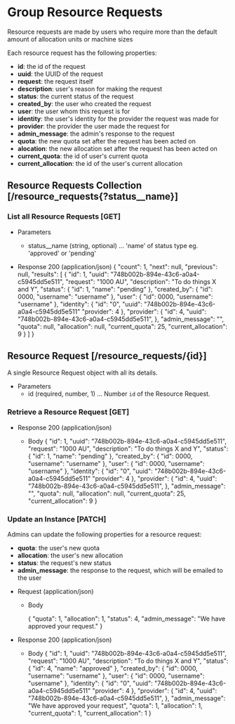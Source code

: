 # Group Resource Requests
Resource requests are made by users who require more than the default amount of allocation units or machine sizes

Each resource request has the following properties:
- **id**: the id of the request
- **uuid**: the UUID of the request
- **request**: the request itself
- **description**: user's reason for making the request
- **status**: the current status of the request
- **created_by**: the user who created the request
- **user**: the user whom this request is for
- **identity**: the user's identity for the provider the request was made for
- **provider**: the provider the user made the request for
- **admin_message**: the admin's response to the request
- **quota**: the new quota set after the request has been acted on
- **alocation**: the new allocation set after the request has been acted on
- **current_quota**: the id of user's current quota
- **current_allocation**: the id of the user's current allocation




## Resource Requests Collection [/resource_requests{?status__name}]

### List all Resource Requests [GET]

+ Parameters
    + status__name (string, optional) ... 'name' of status type eg. 'approved' or 'pending'

+ Response 200 (application/json)
{
    "count": 1,
    "next": null,
    "previous": null,
    "results": [
        {
            "id": 1,
            "uuid": "748b002b-894e-43c6-a0a4-c5945dd5e511",
            "request": "1000 AU",
            "description": "To do things X and Y",
            "status": {
                "id": 1,
                "name": "pending"
            },
            "created_by": {
                "id": 0000,
                "username": "username"
            },
            "user": {
                "id": 0000,
                "username": "username"
            },
            "identity": {
                "id": "0",
                "uuid": "748b002b-894e-43c6-a0a4-c5945dd5e511"
                "provider": 4
            },
            "provider": {
                "id": 4,
                "uuid": "748b002b-894e-43c6-a0a4-c5945dd5e511",
            },
            "admin_message": "",
            "quota": null,
            "allocation": null,
            "current_quota": 25,
            "current_allocation": 9
        }
    ]
}

## Resource Request [/resource_requests/{id}]
A single Resource Request object with all its details.

+ Parameters
    + id (required, number, 1) ... Number `id` of the Resource Request.

### Retrieve a Resource Request [GET]
+ Response 200 (application/json)

    + Body
         {
            "id": 1,
            "uuid": "748b002b-894e-43c6-a0a4-c5945dd5e511",
            "request": "1000 AU",
            "description": "To do things X and Y",
            "status": {
                "id": 1,
                "name": "pending"
            },
            "created_by": {
                "id": 0000,
                "username": "username"
            },
            "user": {
                "id": 0000,
                "username": "username"
            },
            "identity": {
                "id": "0",
                "uuid": "748b002b-894e-43c6-a0a4-c5945dd5e511"
                "provider": 4
            },
            "provider": {
                "id": 4,
                "uuid": "748b002b-894e-43c6-a0a4-c5945dd5e511",
            },
            "admin_message": "",
            "quota": null,
            "allocation": null,
            "current_quota": 25,
            "current_allocation": 9
        }

### Update an Instance [PATCH]
Admins can update the following properties for a resource request:
- **quota**: the user's new quota
- **allocation**: the user's new allocation
- **status**: the request's new status
- **admin_message**: the response to the request, which will be emailed to the user

+ Request (application/json)

    + Body
    
        {
            "quota": 1,
            "allocation": 1,
            "status": 4,
            "admin_message": "We have approved your request."
        }

+ Response 200 (application/json)
    
    + Body
         {
            "id": 1,
            "uuid": "748b002b-894e-43c6-a0a4-c5945dd5e511",
            "request": "1000 AU",
            "description": "To do things X and Y",
            "status": {
                "id": 4,
                "name": "approved"
            },
            "created_by": {
                "id": 0000,
                "username": "username"
            },
            "user": {
                "id": 0000,
                "username": "username"
            },
            "identity": {
                "id": "0",
                "uuid": "748b002b-894e-43c6-a0a4-c5945dd5e511"
                "provider": 4
            },
            "provider": {
                "id": 4,
                "uuid": "748b002b-894e-43c6-a0a4-c5945dd5e511",
            },
            "admin_message": "We have approved your request",
            "quota": 1,
            "allocation": 1,
            "current_quota": 1,
            "current_allocation": 1
        }
